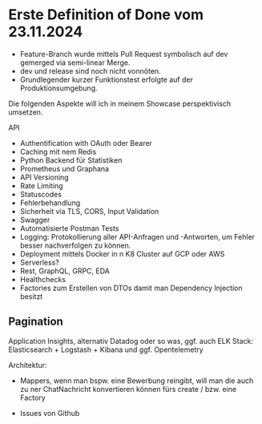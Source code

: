 # Erste Definition of Done vom 23.11.2024
- Feature-Branch wurde mittels Pull Request symbolisch auf dev gemerged via semi-linear Merge. 
- dev und release sind noch nicht vonnöten.
- Grundlegender kurzer Funktionstest erfolgte auf der Produktionsumgebung.

Die folgenden Aspekte will ich in meinem Showcase perspektivisch umsetzen.

API
- Authentification with OAuth oder Bearer
- Caching mit nem Redis
- Python Backend für Statistiken
- Prometheus und Graphana
- API Versioning
- Rate Limiting
- Statuscodes
- Fehlerbehandlung
- Sicherheit via TLS, CORS, Input Validation
- Swagger
- Automatisierte Postman Tests
- Logging: Protokollierung aller API-Anfragen und -Antworten, um Fehler besser nachverfolgen zu können.
- Deployment mittels Docker in n K8 Cluster auf GCP oder AWS
- Serverless?
- Rest, GraphQL, GRPC, EDA
- Healthchecks
- Factories zum Erstellen von DTOs damit man Dependency Injection besitzt

Pagination
- 

Application Insights, alternativ Datadog oder so was, ggf. auch ELK Stack: Elasticsearch + Logstash + Kibana und ggf. Opentelemetry


Architektur:
- Mappers, wenn man bspw. eine Bewerbung reingibt, will man die auch zu ner ChatNachricht konvertieren können fürs create / bzw. eine Factory

- Issues von Github
